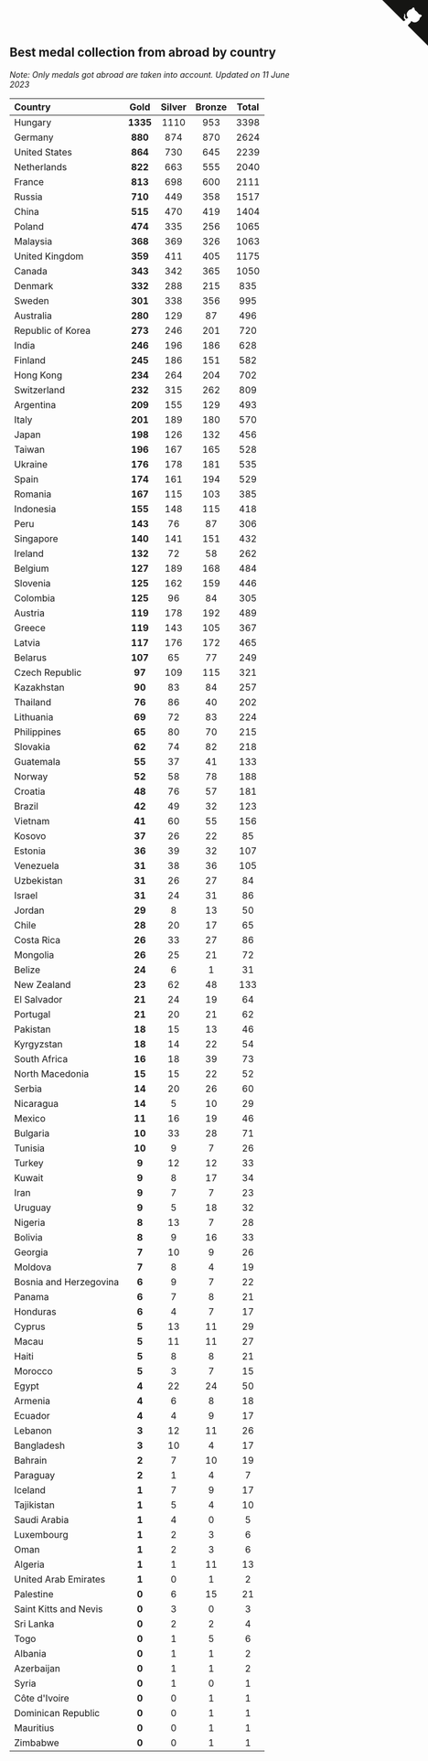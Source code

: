 ## Best medal collection from abroad by country

*Note: Only medals got abroad are taken into account.*
*Updated on 11 June 2023*

| Country | Gold | Silver | Bronze | Total |
| :--- | :--: | :--: | :--: | :--: |
| Hungary | **1335** | 1110 | 953 | 3398 |
| Germany | **880** | 874 | 870 | 2624 |
| United States | **864** | 730 | 645 | 2239 |
| Netherlands | **822** | 663 | 555 | 2040 |
| France | **813** | 698 | 600 | 2111 |
| Russia | **710** | 449 | 358 | 1517 |
| China | **515** | 470 | 419 | 1404 |
| Poland | **474** | 335 | 256 | 1065 |
| Malaysia | **368** | 369 | 326 | 1063 |
| United Kingdom | **359** | 411 | 405 | 1175 |
| Canada | **343** | 342 | 365 | 1050 |
| Denmark | **332** | 288 | 215 | 835 |
| Sweden | **301** | 338 | 356 | 995 |
| Australia | **280** | 129 | 87 | 496 |
| Republic of Korea | **273** | 246 | 201 | 720 |
| India | **246** | 196 | 186 | 628 |
| Finland | **245** | 186 | 151 | 582 |
| Hong Kong | **234** | 264 | 204 | 702 |
| Switzerland | **232** | 315 | 262 | 809 |
| Argentina | **209** | 155 | 129 | 493 |
| Italy | **201** | 189 | 180 | 570 |
| Japan | **198** | 126 | 132 | 456 |
| Taiwan | **196** | 167 | 165 | 528 |
| Ukraine | **176** | 178 | 181 | 535 |
| Spain | **174** | 161 | 194 | 529 |
| Romania | **167** | 115 | 103 | 385 |
| Indonesia | **155** | 148 | 115 | 418 |
| Peru | **143** | 76 | 87 | 306 |
| Singapore | **140** | 141 | 151 | 432 |
| Ireland | **132** | 72 | 58 | 262 |
| Belgium | **127** | 189 | 168 | 484 |
| Slovenia | **125** | 162 | 159 | 446 |
| Colombia | **125** | 96 | 84 | 305 |
| Austria | **119** | 178 | 192 | 489 |
| Greece | **119** | 143 | 105 | 367 |
| Latvia | **117** | 176 | 172 | 465 |
| Belarus | **107** | 65 | 77 | 249 |
| Czech Republic | **97** | 109 | 115 | 321 |
| Kazakhstan | **90** | 83 | 84 | 257 |
| Thailand | **76** | 86 | 40 | 202 |
| Lithuania | **69** | 72 | 83 | 224 |
| Philippines | **65** | 80 | 70 | 215 |
| Slovakia | **62** | 74 | 82 | 218 |
| Guatemala | **55** | 37 | 41 | 133 |
| Norway | **52** | 58 | 78 | 188 |
| Croatia | **48** | 76 | 57 | 181 |
| Brazil | **42** | 49 | 32 | 123 |
| Vietnam | **41** | 60 | 55 | 156 |
| Kosovo | **37** | 26 | 22 | 85 |
| Estonia | **36** | 39 | 32 | 107 |
| Venezuela | **31** | 38 | 36 | 105 |
| Uzbekistan | **31** | 26 | 27 | 84 |
| Israel | **31** | 24 | 31 | 86 |
| Jordan | **29** | 8 | 13 | 50 |
| Chile | **28** | 20 | 17 | 65 |
| Costa Rica | **26** | 33 | 27 | 86 |
| Mongolia | **26** | 25 | 21 | 72 |
| Belize | **24** | 6 | 1 | 31 |
| New Zealand | **23** | 62 | 48 | 133 |
| El Salvador | **21** | 24 | 19 | 64 |
| Portugal | **21** | 20 | 21 | 62 |
| Pakistan | **18** | 15 | 13 | 46 |
| Kyrgyzstan | **18** | 14 | 22 | 54 |
| South Africa | **16** | 18 | 39 | 73 |
| North Macedonia | **15** | 15 | 22 | 52 |
| Serbia | **14** | 20 | 26 | 60 |
| Nicaragua | **14** | 5 | 10 | 29 |
| Mexico | **11** | 16 | 19 | 46 |
| Bulgaria | **10** | 33 | 28 | 71 |
| Tunisia | **10** | 9 | 7 | 26 |
| Turkey | **9** | 12 | 12 | 33 |
| Kuwait | **9** | 8 | 17 | 34 |
| Iran | **9** | 7 | 7 | 23 |
| Uruguay | **9** | 5 | 18 | 32 |
| Nigeria | **8** | 13 | 7 | 28 |
| Bolivia | **8** | 9 | 16 | 33 |
| Georgia | **7** | 10 | 9 | 26 |
| Moldova | **7** | 8 | 4 | 19 |
| Bosnia and Herzegovina | **6** | 9 | 7 | 22 |
| Panama | **6** | 7 | 8 | 21 |
| Honduras | **6** | 4 | 7 | 17 |
| Cyprus | **5** | 13 | 11 | 29 |
| Macau | **5** | 11 | 11 | 27 |
| Haiti | **5** | 8 | 8 | 21 |
| Morocco | **5** | 3 | 7 | 15 |
| Egypt | **4** | 22 | 24 | 50 |
| Armenia | **4** | 6 | 8 | 18 |
| Ecuador | **4** | 4 | 9 | 17 |
| Lebanon | **3** | 12 | 11 | 26 |
| Bangladesh | **3** | 10 | 4 | 17 |
| Bahrain | **2** | 7 | 10 | 19 |
| Paraguay | **2** | 1 | 4 | 7 |
| Iceland | **1** | 7 | 9 | 17 |
| Tajikistan | **1** | 5 | 4 | 10 |
| Saudi Arabia | **1** | 4 | 0 | 5 |
| Luxembourg | **1** | 2 | 3 | 6 |
| Oman | **1** | 2 | 3 | 6 |
| Algeria | **1** | 1 | 11 | 13 |
| United Arab Emirates | **1** | 0 | 1 | 2 |
| Palestine | **0** | 6 | 15 | 21 |
| Saint Kitts and Nevis | **0** | 3 | 0 | 3 |
| Sri Lanka | **0** | 2 | 2 | 4 |
| Togo | **0** | 1 | 5 | 6 |
| Albania | **0** | 1 | 1 | 2 |
| Azerbaijan | **0** | 1 | 1 | 2 |
| Syria | **0** | 1 | 0 | 1 |
| Côte d'Ivoire | **0** | 0 | 1 | 1 |
| Dominican Republic | **0** | 0 | 1 | 1 |
| Mauritius | **0** | 0 | 1 | 1 |
| Zimbabwe | **0** | 0 | 1 | 1 |


<a href="https://github.com/jonatanklosko/wca_statistics" class="github-corner" aria-label="View source on Github"><svg width="80" height="80" viewBox="0 0 250 250" style="fill:#151513; color:#fff; position: absolute; top: 0; border: 0; right: 0;" aria-hidden="true"><path d="M0,0 L115,115 L130,115 L142,142 L250,250 L250,0 Z"></path><path d="M128.3,109.0 C113.8,99.7 119.0,89.6 119.0,89.6 C122.0,82.7 120.5,78.6 120.5,78.6 C119.2,72.0 123.4,76.3 123.4,76.3 C127.3,80.9 125.5,87.3 125.5,87.3 C122.9,97.6 130.6,101.9 134.4,103.2" fill="currentColor" style="transform-origin: 130px 106px;" class="octo-arm"></path><path d="M115.0,115.0 C114.9,115.1 118.7,116.5 119.8,115.4 L133.7,101.6 C136.9,99.2 139.9,98.4 142.2,98.6 C133.8,88.0 127.5,74.4 143.8,58.0 C148.5,53.4 154.0,51.2 159.7,51.0 C160.3,49.4 163.2,43.6 171.4,40.1 C171.4,40.1 176.1,42.5 178.8,56.2 C183.1,58.6 187.2,61.8 190.9,65.4 C194.5,69.0 197.7,73.2 200.1,77.6 C213.8,80.2 216.3,84.9 216.3,84.9 C212.7,93.1 206.9,96.0 205.4,96.6 C205.1,102.4 203.0,107.8 198.3,112.5 C181.9,128.9 168.3,122.5 157.7,114.1 C157.9,116.9 156.7,120.9 152.7,124.9 L141.0,136.5 C139.8,137.7 141.6,141.9 141.8,141.8 Z" fill="currentColor" class="octo-body"></path></svg></a><style>.github-corner:hover .octo-arm{animation:octocat-wave 560ms ease-in-out}@keyframes octocat-wave{0%,100%{transform:rotate(0)}20%,60%{transform:rotate(-25deg)}40%,80%{transform:rotate(10deg)}}@media (max-width:500px){.github-corner:hover .octo-arm{animation:none}.github-corner .octo-arm{animation:octocat-wave 560ms ease-in-out}}</style>
